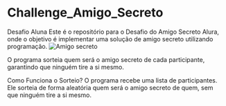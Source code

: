 # Challenge_Amigo_Secreto
Desafio Aluna 
Este é o repositório para o Desafio do Amigo Secreto Alura, onde o objetivo é implementar uma solução de amigo secreto utilizando programação. 
![Amigo secreto](https://github.com/user-attachments/assets/34f6e76c-38ba-45c6-9fba-df6965e37781)

O programa sorteia quem será o amigo secreto de cada participante, garantindo que ninguém tire a si mesmo.

Como Funciona o Sorteio?
O programa recebe uma lista de participantes.
Ele sorteia de forma aleatória quem será o amigo secreto de quem, sem que ninguém tire a si mesmo.
